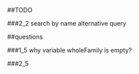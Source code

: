 ##TODO

###2_2
search by name alternative query


##questions

###1_5
why variable wholeFamily is empty?

###2_5
